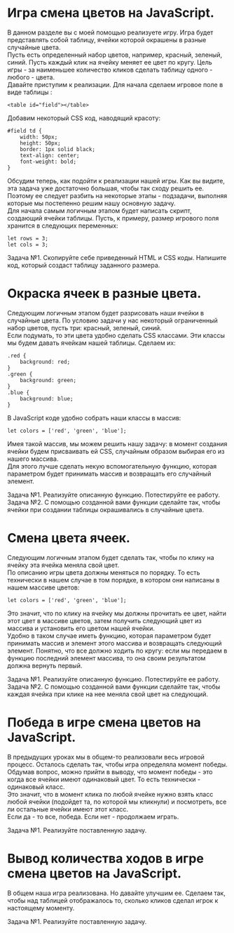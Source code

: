 # Игра смена цветов на JavaScript.  
  
В данном разделе вы с моей помощью реализуете игру. Игра будет представлять собой таблицу, ячейки которой окрашены в разные случайные цвета.  
Пусть есть определенный набор цветов, например, красный, зеленый, синий. Пусть каждый клик на ячейку меняет ее цвет по кругу. Цель игры - за наименьшее количество кликов сделать таблицу одного - любого - цвета.  
Давайте приступим к реализации. Для начала сделаем игровое поле в виде таблицы <table>:  
```  
<table id="field"></table>  
```  
Добавим некоторый CSS код, наводящий красоту:  
```  
#field td {
	width: 50px;
	height: 50px;
	border: 1px solid black;
	text-align: center;
	font-weight: bold;
}  
```  
Обсудим теперь, как подойти к реализации нашей игры. Как вы видите, эта задача уже достаточно большая, чтобы так сходу решить ее. Поэтому ее следует разбить на некоторые этапы - подзадачи, выполняя которые мы постепенно решим нашу основную задачу.  
Для начала самым логичным этапом будет написать скрипт, создающий ячейки таблицы. Пусть, к примеру, размер игрового поля хранится в следующих переменных:  
```  
let rows = 3;
let cols = 3;  
```  
  
Задача №1. Скопируйте себе приведенный HTML и CSS коды. Напишите код, который создаст таблицу заданного размера.  
  
  
# Окраска ячеек в разные цвета.  
  
Следующим логичным этапом будет разрисовать наши ячейки в случайные цвета. По условию задачи у нас некоторый ограниченный набор цветов, пусть три: красный, зеленый, синий.  
Если подумать, то эти цвета удобно сделать CSS классами. Эти классы мы будем давать ячейкам нашей таблицы. Сделаем их:  
```  
.red {
	background: red;
}
.green {
	background: green;
}
.blue {
	background: blue;
}  
```  
В JavaScript коде удобно собрать наши классы в массив:  
```  
let colors = ['red', 'green', 'blue'];  
```  
Имея такой массив, мы можем решить нашу задачу: в момент создания ячейки будем присваивать ей CSS, случайным образом выбирая его из нашего массива.  
Для этого лучше сделать некую вспомогательную функцию, которая параметром будет принимать массив и возвращать его случайный элемент.  
  
Задача №1. Реализуйте описанную функцию. Потестируйте ее работу.  
Задача №2. С помощью созданной вами функции сделайте так, чтобы ячейки при создании таблицы окрашивались в случайные цвета.  
  
  
# Смена цвета ячеек.  
  
Следующим логичным этапом будет сделать так, чтобы по клику на ячейку эта ячейка меняла свой цвет.  
По описанию игры цвета должны меняться по порядку. То есть технически в нашем случае в том порядке, в котором они написаны в нашем массиве цветов:  
```  
let colors = ['red', 'green', 'blue'];  
```  
Это значит, что по клику на ячейку мы должны прочитать ее цвет, найти этот цвет в массиве цветов, затем получить следующий цвет из массива и установить его цветом нашей ячейки.  
Удобно в таком случае иметь функцию, которая параметром будет принимать массив и элемент этого массива и возвращать следующий элемент. Понятно, что все должно ходить по кругу: если мы передаем в функцию последний элемент массива, то она своим результатом должна вернуть первый.  
  
Задача №1. Реализуйте описанную функцию. Потестируйте ее работу.  
Задача №2. С помощью созданной вами функции сделайте так, чтобы каждая ячейка при клике на нее меняла свой цвет на следующий.  


# Победа в игре смена цветов на JavaScript.  

В предыдущих уроках мы в общем-то реализовали весь игровой процесс. Осталось сделать так, чтобы игра определяла момент победы.  
Обдумав вопрос, можно прийти в выводу, что момент победы - это когда все ячейки имеют одинаковый цвет. То есть технически - одинаковый класс.  
Это значит, что в момент клика по любой ячейке нужно взять класс любой ячейки (подойдет та, по которой мы кликнули) и посмотреть, все ли остальные ячейки имеют этот класс.  
Если да - то все, победа. Если нет - продолжаем играть.  

Задача №1. Реализуйте поставленную задачу.  


# Вывод количества ходов в игре смена цветов на JavaScript.  

В общем наша игра реализована. Но давайте улучшим ее. Сделаем так, чтобы над таблицей отображалось то, сколько кликов сделал игрок к настоящему моменту.  

Задача №1. Реализуйте поставленную задачу. 